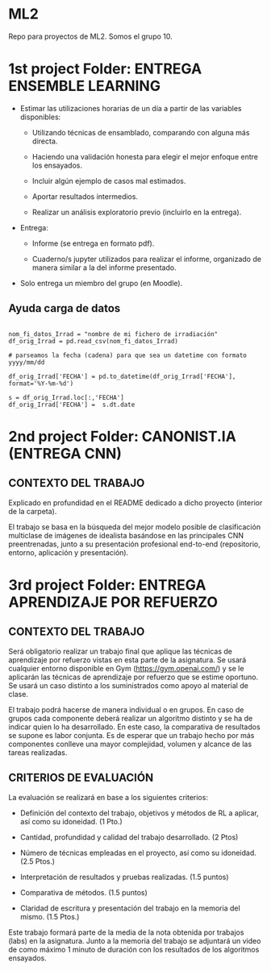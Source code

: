 # ML2
Repo para proyectos de ML2. Somos el grupo 10.

# 1st project Folder: ENTREGA ENSEMBLE LEARNING

 + Estimar las utilizaciones horarias de un día a partir de las variables disponibles:

    + Utilizando técnicas de ensamblado, comparando con alguna más directa.

    + Haciendo una validación honesta para elegir el mejor enfoque entre los ensayados.

    + Incluir algún ejemplo de casos mal estimados.

    + Aportar resultados intermedios.

    + Realizar un análisis exploratorio previo (incluirlo en la entrega).

 + Entrega:

    + Informe (se entrega en formato pdf).

    + Cuaderno/s jupyter utilizados para realizar el informe, organizado de manera similar a la del informe presentado.

 + Solo entrega un miembro del grupo (en Moodle).


## Ayuda carga de datos

```

nom_fi_datos_Irrad = "nombre de mi fichero de irradiación"
df_orig_Irrad = pd.read_csv(nom_fi_datos_Irrad)

# parseamos la fecha (cadena) para que sea un datetime con formato yyyy/mm/dd

df_orig_Irrad['FECHA'] = pd.to_datetime(df_orig_Irrad['FECHA'], format='%Y-%m-%d')

s = df_orig_Irrad.loc[:,'FECHA']
df_orig_Irrad['FECHA'] =  s.dt.date

```

# 2nd project Folder: CANONIST.IA (ENTREGA CNN)

## CONTEXTO DEL TRABAJO

Explicado en profundidad en el README dedicado a dicho proyecto (interior de la carpeta). 

El trabajo se basa en la búsqueda del mejor modelo posible de clasificación multiclase de imágenes de idealista basándose en las principales CNN preentrenadas, junto a su presentación profesional end-to-end (repositorio, entorno, aplicación y presentación).


# 3rd project Folder: ENTREGA APRENDIZAJE POR REFUERZO

## CONTEXTO DEL TRABAJO

Será obligatorio realizar un trabajo final que aplique las técnicas de aprendizaje por refuerzo vistas en esta parte de la asignatura. Se usará cualquier entorno disponible en Gym (https://gym.openai.com/)  y se le aplicarán las técnicas de aprendizaje por refuerzo que se estime oportuno. Se usará un caso distinto a los suministrados como apoyo al material de clase.

El trabajo podrá hacerse de manera individual o en grupos. En caso de grupos cada componente deberá realizar un algoritmo  distinto y se ha de indicar quien lo ha desarrollado. En este caso, la comparativa de resultados se supone es labor conjunta. Es de esperar que un trabajo hecho por más componentes conlleve una mayor complejidad, volumen y alcance de las tareas realizadas.

## CRITERIOS DE EVALUACIÓN

La evaluación se realizará en base a los siguientes criterios:

 + Definición del contexto del trabajo, objetivos y métodos de RL a aplicar, así como su idoneidad. (1 Pto.)

 + Cantidad, profundidad y calidad del trabajo desarrollado. (2 Ptos)

 + Número de técnicas empleadas en el proyecto, así como su idoneidad.(2.5 Ptos.)

 + Interpretación de resultados y pruebas realizadas. (1.5 puntos)

 + Comparativa de métodos. (1.5 puntos)

 + Claridad de escritura y presentación del trabajo en la memoria del mismo. (1.5 Ptos.)

Este trabajo formará parte de la media de la nota obtenida por trabajos (labs) en la asignatura. Junto a la memoria del trabajo se adjuntará un video de como máximo 1 minuto de duración con los resultados de los algoritmos ensayados.
